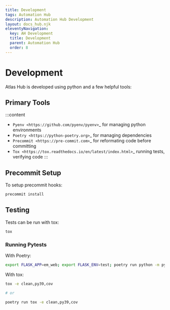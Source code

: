 ```yaml
---
title: Development
tags: Automation Hub
description: Automation Hub Development
layout: docs_hub.njk
eleventyNavigation:
  key: AH Development
  title: Development
  parent: Automation Hub
  order: 8
---
```


# Development

Atlas Hub is developed using python and a few helpful tools:

## Primary Tools

:::content
- `Pyenv <https://github.com/pyenv/pyenv>`_ for managing python environments
- `Poetry <https://python-poetry.org>`_ for managing dependencies
- `Precommit <https://pre-commit.com>`_  for reformating code before committing
- `Tox <https://tox.readthedocs.io/en/latest/index.html>`_  running tests, verifying code
:::

## Precommit Setup

To setup precommit hooks:

``` bash
precommit install
```

## Testing

Tests can be run with tox:

``` bash
tox
```

### Running Pytests

With Poetry:

``` bash
export FLASK_APP=em_web; export FLASK_ENV=test; poetry run python -m pytest --disable-warnings
```

With tox:

``` bash
tox -e clean,py39,cov

# or 

poetry run tox -e clean,py39,cov
```
